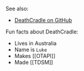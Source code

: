 See also:
* [DeathCradle on GitHub](https://github.com/DeathCradle)

Fun facts about DeathCradle:
* Lives in Australia
* Name is `Luke`
* Makes [[OTAPI]]
* Made [[TDSM]]